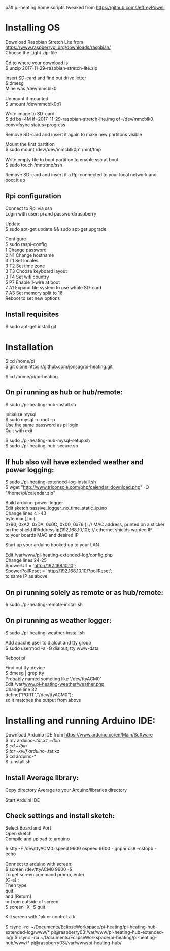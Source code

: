 på# pi-heating
Some scripts tweaked from https://github.com/JeffreyPowell

Installing OS
=============================
Download Raspbian Stretch Lite from https://www.raspberrypi.org/downloads/raspbian/  
Choose the Light zip-file  

Cd to where your download is  
$ unzip 2017-11-29-raspbian-stretch-lite.zip  

Insert SD-card and find out drive letter  
$ dmesg  
Mine was /dev/mmcblk0  

Unmount if mounted  
$ umount /dev/mmcblk0p1  

Write image to SD-card  
$ dd bs=4M if=2017-11-29-raspbian-stretch-lite.img of=/dev/mmcblk0 conv=fsync status=progress 

Remove SD-card and insert it again to make new partitons visible     

Mount the first partition  
$ sudo mount /dev//dev/mmcblk0p1 /mnt/tmp  

Write empty file to boot partition to enable ssh at boot  
$ sudo touch /mnt/tmp/ssh  

Remove SD-card and insert it a Rpi connected to your local network and boot it up 

Rpi configuration
-----------------------------
Connect to Rpi via ssh  
Login with user: pi and password:raspberry 

Update  
$ sudo apt-get update && sudo apt-get upgrade  

Configure  
$ sudo raspi-config   
1		Change password  
2 N1	Change hostname  
3 T1	Set locales  
3 T2	Set time zone  
3 T3	Choose keyboard layout    
3 T4	Set wifi country  
5 P7	Enable 1-wire at boot  
7 A1	Expand file system to use whole SD-card  
7 A3	Set memory split to 16  
Reboot to set new options  

Install requisites
-----------------------------
$ sudo apt-get install git  


Installation
=============================
$ cd /home/pi  
$ git clone https://github.com/jonsag/pi-heating.git  

$ cd /home/pi/pi-heating

On pi running as hub or hub/remote:
-----------------------------
$ sudo ./pi-heating-hub-install.sh  

Initialize mysql  
$ sudo mysql -u root -p  
Use the same password as pi login  
Quit with exit  

$ sudo ./pi-heating-hub-mysql-setup.sh  
$ sudo ./pi-heating-hub-secure.sh  


If hub also will have extended weather and power logging:
-----------------------------
$ sudo ./pi-heating-extended-log-install.sh  
		$ wget "http://www.triconsole.com/php/calendar_download.php" -O "/home/pi/calendar.zip"  

Build arduino-power-logger  
Edit sketch passive_logger_no_time_static_ip.ino  
Change lines 41-43  
	byte mac[] = {  
	  0x90, 0xA2, 0xDA, 0x0C, 0x00, 0x76 }; // MAC address, printed on a sticker on the shield
	IPAddress ip(192,168,10,10); // ethernet shields wanted IP  
to your boards MAC and desired IP  

Start up your arduino hooked up to your LAN  

Edit /var/www/pi-heating-extended-log/config.php  
Change lines 24-25  
	$powerUrl = 'http://192.168.10.10';  
	$powerPollReset = 'http://192.168.10.10/?pollReset';  
to same IP as above  


On pi running solely as remote or as hub/remote:
-----------------------------
$ sudo ./pi-heating-remote-install.sh  


On pi running as weather logger:
-----------------------------
$ sudo ./pi-heating-weather-install.sh  

Add apache user to dialout and tty group  
$ sudo usermod -a -G dialout, tty www-data  

Reboot pi  

Find out tty-device  
$ dmesg | grep tty  
Probably named someting like '/dev/ttyACM0'  
Edit /var/www.pi-heating-weather/weather.php  
Change line 32  
	define("PORT","/dev/ttyACM0");  
so it matches the output from above  


Installing and running Arduino IDE:
=============================

Download Arduino IDE from https://www.arduino.cc/en/Main/Software  
$ mv arduino-*.tar.xz ~/bin  
$ cd ~/bin  
$ tar -xvJf arduino-*.tar.xz  
$ cd arduino-*  
$ ./install.sh  

Install Average library:
-----------------------------
Copy directory Average to your Arduino/libraries directory  

Start Arduini IDE  

Check settings and install sketch:
-----------------------------
Select Board and Port  
Open sketch  
Compile and upload to arduino  

$ stty -F /dev/ttyACM0 ispeed 9600 ospeed 9600 -ignpar cs8 -cstopb -echo  

Connect to arduino with screen:  
$ screen /dev/ttyACM0 9600 -S <session name>  
To get screen command promp, enter  
[C-a] :  
Then type  
quit  
and [Return]  
	or from outside of screen  
$ screen -X -S <session name> quit  

Kill screen with ^ak or control-a k  

$ rsync -rci ~/Documents/EclipseWorkspace/pi-heating/pi-heating-hub-extended-log/www/* pi@raspberry03:/var/www/pi-heating-hub-extended-log/
$ rsync -rci ~/Documents/EclipseWorkspace/pi-heating/pi-heating-hub/www/* pi@raspberry03:/var/www/pi-heating-hub/









